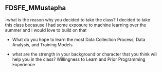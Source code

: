 ## FDSFE_MMustapha

-what is the reason why you decided to take the class?
I decided to take this class becasuse I had some exposure to machine learning over the summer and I would love to build on that

- What do you hope to learn the most
Data Collection Process, Data Analysis,  and Training Models.

- what are the strength in your background or character that you think will help you in the class?
Willingness to Learn and Prior Programming Experience
